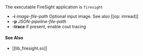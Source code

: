 The executable FireSight application is `firesight`

* **-i** _image-file-path_ Optional input image. See also [[op: imread]]
* **-p** _JSON-pipeline-file-path_
* **-trace** if present, enable cout tracing

#### See Also
* [[lib_firesight.so]]